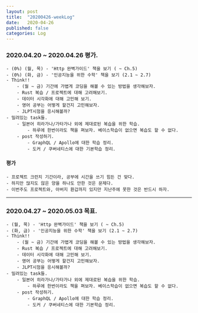 ```yaml
---
layout: post
title:  "20200426-weekLog"
date:   2020-04-26
published: false
categories: Log
---
```

### 2020.04.20 ~ 2020.04.26 평가.
    - (0%) (월, 목) - 'Http 완벽가이드' 책을 보기 ( ~ Ch.5)  
    - (0%) (화, 금) - '인공지능을 위한 수학' 책을 보기 (2.1 ~ 2.7)  
    - Think!!  
        - (월 ~ 금) 기간에 가볍게 코딩을 해볼 수 있는 방법을 생각해보자.  
        - Rust 복습 / 프로젝트에 대해 고려해보기.  
        - 데이터 시각화에 대해 고민해 보기.  
        - 영어 공부는 어떻게 할건지 고민해보자.  
        - JLPT시험을 응시해볼까?   
    - 밀려있는 task들.
        - 일본어 히라가나/가타가나 외에 제대로된 복습을 위한 학습.  
            - 하루에 한번이라도 책을 펴보자. 베이스학습이 없으면 복습도 할 수 없다.  
        - post 작성하기.  
            - GraphQL / Apollo에 대한 학습 정리.  
            - 도커 / 쿠버네티스에 대한 기본학습 정리.  


#### 평가
    - 프로젝트 크런치 기간이라, 공부에 시간을 쓰기 힘든 건 맞다.  
    - 하지만 많지도 않은 양을 하나도 안한 것은 문제다.  
    - 이번주도 프로젝트와, 아버지 환갑까지 있지만 지난주에 못한 것은 반드시 하자.  
---

### 2020.04.27 ~ 2020.05.03 목표.
    - (월, 목) - 'Http 완벽가이드' 책을 보기 ( ~ Ch.5)  
    - (화, 금) - '인공지능을 위한 수학' 책을 보기 (2.1 ~ 2.7)  
    - Think!!  
        - (월 ~ 금) 기간에 가볍게 코딩을 해볼 수 있는 방법을 생각해보자.  
        - Rust 복습 / 프로젝트에 대해 고려해보기.  
        - 데이터 시각화에 대해 고민해 보기.  
        - 영어 공부는 어떻게 할건지 고민해보자.  
        - JLPT시험을 응시해볼까?   
    - 밀려있는 task들.
        - 일본어 히라가나/가타가나 외에 제대로된 복습을 위한 학습.  
            - 하루에 한번이라도 책을 펴보자. 베이스학습이 없으면 복습도 할 수 없다.  
        - post 작성하기.  
            - GraphQL / Apollo에 대한 학습 정리.  
            - 도커 / 쿠버네티스에 대한 기본학습 정리.  